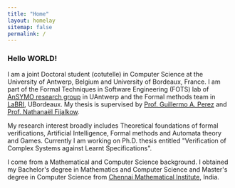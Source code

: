 ```yaml
---
title: "Home"
layout: homelay
sitemap: false
permalink: /
---
```


### Hello WORLD!

I am a joint Doctoral student (cotutelle) in Computer Science at the University of Antwerp, Belgium and University of Bordeaux, France. I am part of the Formal Techniques in Software Engineering (FOTS) lab of <a href= "https://www.uantwerpen.be/en/research-groups/ansymo/" target="_blank"> AnSYMO research group</a> in UAntwerp and the Formal methods team in <a  href= "https://www.labri.fr/" target="_blank">LaBRI</a>, UBordeaux. My thesis is supervised by <a href= "https://www.uantwerpen.be/en/staff/guillermoalberto-perez/" target="_blank">Prof. Guillermo A. Perez</a> and <a href="https://nathanael-fijalkow.github.io/" target="_blank">Prof. Nathana&euml;l Fijalkow</a>.


My research interest broadly includes Theoretical foundations of formal verifications, Artificial Intelligence, Formal methods and Automata theory and Games. Currently I am 
working on Ph.D. thesis entitled "Verification of Complex Systems against Learnt Specifications".


I come from a Mathematical and Computer Science background. I obtained my Bachelor's degree in Mathematics and Computer Science and Master's degree in Computer Science from <a href= "https://www.cmi.ac.in/" target="_blank">Chennai Mathematical Institute</a>, India.

